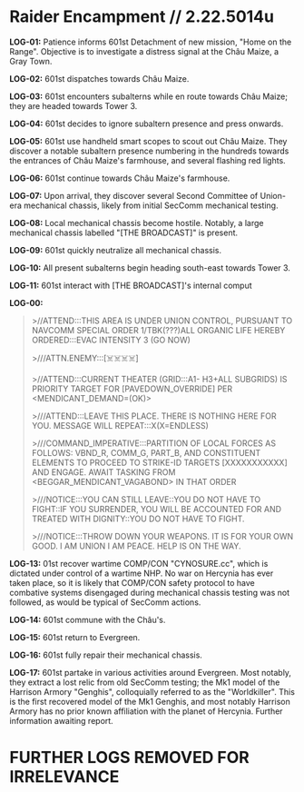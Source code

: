 # Raider Encampment // 2.22.5014u
**LOG-01:** Patience informs 601st Detachment of new mission, "Home on the Range". Objective is to investigate a distress signal at the Châu Maize, a Gray Town.

**LOG-02:** 601st dispatches towards Châu Maize.

**LOG-03:** 601st encounters subalterns while en route towards Châu Maize; they are headed towards Tower 3.

**LOG-04:** 601st decides to ignore subaltern presence and press onwards.

**LOG-05:** 601st use handheld smart scopes to scout out Châu Maize. They discover a notable subaltern presence numbering in the hundreds towards the entrances of Châu Maize's farmhouse, and several flashing red lights.

**LOG-06:** 601st continue towards Châu Maize's farmhouse.

**LOG-07:** Upon arrival, they discover several Second Committee of Union-era mechanical chassis, likely from initial SecComm mechanical testing.

**LOG-08:** Local mechanical chassis become hostile. Notably, a large mechanical chassis labelled "\[THE BROADCAST]" is present.

**LOG-09:** 601st quickly neutralize all mechanical chassis.

**LOG-10:** All present subalterns begin heading south-east towards Tower 3.

**LOG-11:** 601st interact with \[THE BROADCAST]'s internal comput

**LOG-00:**
> \>//ATTEND:::THIS AREA IS UNDER UNION CONTROL, PURSUANT TO NAVCOMM SPECIAL ORDER 1/TBK(???)ALL ORGANIC LIFE HEREBY ORDERED:::EVAC INTENSITY 3 (GO NOW)
> 
> \>///ATTN.ENEMY:::\[☠️☠️☠️☠️]
> 
> \>//ATTEND:::CURRENT THEATER (GRID:::A1- H3+ALL SUBGRIDS) IS PRIORITY TARGET FOR \[PAVEDOWN_OVERRIDE] PER <MENDICANT_DEMAND=(OK)>
> 
> \>///ATTEND:::LEAVE THIS PLACE. THERE IS NOTHING HERE FOR YOU. MESSAGE WILL REPEAT:::X(X=ENDLESS)
> 
> \>///COMMAND_IMPERATIVE:::PARTITION OF LOCAL FORCES AS FOLLOWS: VBND_R, COMM_G, PART_B, AND CONSTITUENT ELEMENTS TO PROCEED TO STRIKE-ID TARGETS \[XXXXXXXXXXX] AND ENGAGE. AWAIT TASKING FROM <BEGGAR_MENDICANT_VAGABOND> IN THAT ORDER
> 
> \>///NOTICE:::YOU CAN STILL LEAVE::YOU DO NOT HAVE TO FIGHT::IF YOU SURRENDER, YOU WILL BE ACCOUNTED FOR AND TREATED WITH DIGNITY::YOU DO NOT HAVE TO FIGHT.
> 
> \>///NOTICE:::THROW DOWN YOUR WEAPONS. IT IS FOR YOUR OWN GOOD. I AM UNION I AM PEACE. HELP IS ON THE WAY.

**LOG-13:** 01st recover wartime COMP/CON "CYNOSURE.cc", which is dictated under control of a wartime NHP. No war on Hercynia has ever taken place, so it is likely that COMP/CON safety protocol to have combative systems disengaged during mechanical chassis testing was not followed, as would be typical of SecComm actions.

**LOG-14:** 601st commune with the Châu's.

**LOG-15:** 601st return to Evergreen.

**LOG-16:** 601st fully repair their mechanical chassis.

**LOG-17:** 601st partake in various activities around Evergreen. Most notably, they extract a lost relic from old SecComm testing; the Mk1 model of the Harrison Armory "Genghis", colloquially referred to as the "Worldkiller". This is the first recovered model of the Mk1 Genghis, and most notably Harrison Armory has no prior known affiliation with the planet of Hercynia. Further information awaiting report.

# **FURTHER LOGS REMOVED FOR IRRELEVANCE**
